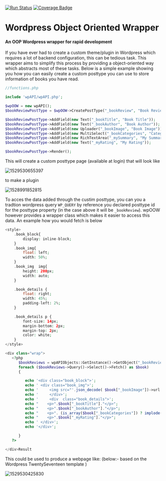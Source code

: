 [![Run Status](https://api.shippable.com/projects/57e6376ddd566d0f00a7f62f/badge?branch=master)](https://app.shippable.com/github/walisc/wpAPI)
[![Coverage Badge](https://api.shippable.com/projects/57e6376ddd566d0f00a7f62f/coverageBadge?branch=master)](https://app.shippable.com/github/walisc/wpAPI)

# Wordpress Object Oriented Wrapper
#### An OOP Wordpress wrapper for rapid development

If you have ever had to create a custom theme/plugin in Wordpress which requires a lot of backend configuration, this can be tedious task. This wrapper aims to simplify this process by providing a object-oriented way which abstracts most of these tasks. Below is a simple example showing you how you can easily create a custom posttype you can use to store information of books you have read.

```php
//functions.php

include 'wpAPI/wpAPI.php';

$wpOOW = new wpAPI();
$bookReviewPostType = $wpOOW->CreatePostType("_bookReview", "Book Review", true);

$bookReviewPostType->AddField(new Text("_bookTitle", "Book Title"));
$bookReviewPostType->AddField(new Text("_bookAuthor", "Book Author"));
$bookReviewPostType->AddField(new Uploader("_bookImage", "Book Image"));
$bookReviewPostType->AddField(new MultiSelect("_bookCategories", "Categories", ["Philosophy" => "Philosophy", "Auto-Biography" => "Auto-Biography", "Fiction" => "Fiction"]));
$bookReviewPostType->AddField(new RichTextArea("_mySummary", "My Summary"));
$bookReviewPostType->AddField(new Text("_myRating", "My Rating"));

$bookReviewPostType->Render();


```

This will create a custom posttype page (available at login) that will look like

![1529530655397](https://github.com/walisc/wpAPI/blob/master/website/static/images/intro_output_image_input.png "Custom PostType Grid")

to make a plugin

![1528991852815](https://github.com/walisc/wpAPI/blob/master/website/static/images/intro_main_image_expanded.png "Custom PostType - New")

To acces the data added through the custim posttype, you can you a tradtion wordpress query `WP_QUERY` by reference you declared posttype id for the posttype property (in the case above it will be `_bookReview`). wpOOW  however provides a wrapper class which makes it easier to access this data. An example  how you would fetch is below

```php
<style>
	.book_block{
		display: inline-block;
	}
	.book_img{
		float: left;
		width: 50%;
	}
	.book_img  img{
		height: 200px;
		width: auto;
	}

	.book_details {
		float: right;
		width: 45%;
		padding-left: 2%;
	}

	.book_details p {
		font-size: 14px;
		margin-bottom: 2px;
		margin-top: 2px;
		color: white;
	}
</style>

<div class="wrap">
   <?php
      $bookReviews = wpAPIObjects::GetInstance()->GetObject("_bookReview");
      foreach ($bookReviews->Query()->Select()->Fetch() as $book)
      {

         echo '<div class="book_block">';
         echo ' <div class="book_img">';
         echo '     <img src="'.json_decode( $book["_bookImage"])->url.'" alt="'.$book["_bookTitle"].'"  >';
         echo '     </div>';
         echo '     <div  class="book_details">';
         echo "    <p>".$book["_bookTitle"]."</p>";
         echo "    <p>".$book["_bookAuthor"]."</p>";
         echo "    <p>". (is_array($book["_bookCategories"]) ? implode(',', $book["_bookCategories"]) : '')."</p>";
         echo "    <p>".$book["_myRating"]."</p>";
         echo ' </div>';
         echo '</div>';

      }
   ?>

</div>Result
```



This could be used to produce a webpage like: (below:- based on the Wordpress TwentySeventeen template )

![1529530425830](https://github.com/walisc/wpAPI/blob/master/website/static/images/intro_output_image.png "Sample HTML produced")






